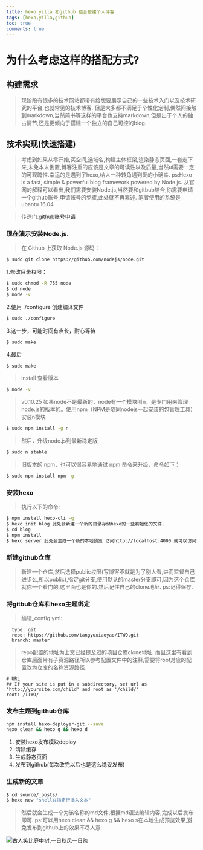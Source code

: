 ```yaml
---
title: hexo yilla 和github 结合搭建个人博客 
tags: [hexo,yilla,github]
toc: true
comments: true
---
```



# 为什么考虑这样的搭配方式?
## 构建需求
 >现阶段有很多的技术网站都带有给想要展示自己的一些技术入门以及技术研究的平台,也就常见的技术博客.
  但是大多都不满足于个性化定制,偶然间接触到markdown,当然简书等这样的平台也支持markdown,但是出于个人的独占情节,还是更倾向于搭建一个独立的自己可控的blog.
<!--more-->
## 技术实现(快速搭建)
>考虑到如果从零开始,买空间,选域名,构建主体框架,渲染静态页面,一套走下来,未免本末倒置,博客注重的应该是文章的可读性以及质量,当然ui需要一定的可观瞻性.幸运的是遇到了hexo,给人一种转角遇到爱的小确幸.
	  ps:Hexo is a fast, simple & powerful blog framework powered by Node.js.
	  从官网的解释可以看出,我们需要安装Node.js,当然要和gitbub结合,你需要申请一个github账号,申请账号的步骤,此处就不再累述.
	  笔者使用的系统是ubantu 16.04
	  
>传送门:[github账号申请]( https://github.com/join)

### 现在演示安装Node.js.
> 在 Github 上获取 Node.js 源码：

``` bash
$ sudo git clone https://github.com/nodejs/node.git
```

 1.修改目录权限：
``` bash
$ sudo chmod -R 755 node
$ cd node
$ node -v
```
 2.使用 ./configure 创建编译文件
``` bash
$ sudo ./configure 
```
 3.这一步，可能时间有点长，耐心等待
``` bash
$ sudo make 
```
 4.最后
``` bash
$ sudo make 
```

>install 查看版本

``` bash
$ node -v
```
>v0.10.25 如果node不是最新的，node有一个模块叫n，是专门用来管理node.js的版本的。使用npm（NPM是随同nodejs一起安装的包管理工具）安装n模块

``` bash
$ sudo npm install -g n  
```
>然后，升级node.js到最新稳定版

``` bash
$ sudo n stable  
```
>旧版本的 npm，也可以很容易地通过 npm 命令来升级，命令如下：

``` bash
$ sudo npm install npm -g
```

### 安装hexo

>执行以下的命令:

``` bash
$ npm install hexo-cli -g
$ hexo init blog 此处会新建一个新的目录存储hexo的一些初始化的文件.
$ cd blog
$ npm install
$ hexo server 此处会生成一个新的本地预览 访问http://localhost:4000 就可以访问本地的默认主题.
```

### 新建github仓库
>新建一个仓库,然后选择public权限(写博客不就是为了别人看,进而监督自己进步么,所以public),指定git分支,使用默认的master分支即可,因为这个仓库就你一个看门的,这里面也是你的.然后记住自己的clone地址.
>ps:记得保存.

### 将gitbub仓库和hexo主题绑定
>编辑_config.yml:
	
``` less
  type: git
  repo: https://github.com/tangyuxiaoyao/ITWO.git
  branch: master
```
>repo配置的地址为上文已经提及过的项目仓库clone地址.
>而且这里有看到仓库后面带有子资源路径所以参考配置文件中的注释,需要将root对应的配置改为仓库的名称资源路径.

``` vim
# URL
## If your site is put in a subdirectory, set url as 'http://yoursite.com/child' and root as '/child/'
root: /ITWO/
```


### 发布主题到github仓库

``` bash
npm install hexo-deployer-git --save
hexo clean && hexo g && hexo d
```
 1. 安装hexo发布模块deploy
 2. 清除缓存
 3. 生成静态页面
 4. 发布到github(每次改完以后也是这么稳妥发布)
### 生成新的文章

``` bash
$ cd source/_posts/
$ hexo new "shell在指定行插入文本"
```


>然后就会生成一个为该名称的md文件,根据md语法编辑内容,完成以后发布即可.
ps:可以用hexo clean && hexo g && hexo s在本地生成预览效果,避免发布到github上的效果不尽人意.


![古人笑比庭中树,一日秋风一日疏](/ITWO/assets/jscy.jpg)